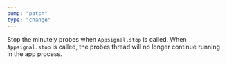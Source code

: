 ```yaml
---
bump: "patch"
type: "change"
---
```


Stop the minutely probes when `Appsignal.stop` is called. When `Appsignal.stop` is called, the probes thread will no longer continue running in the app process.
